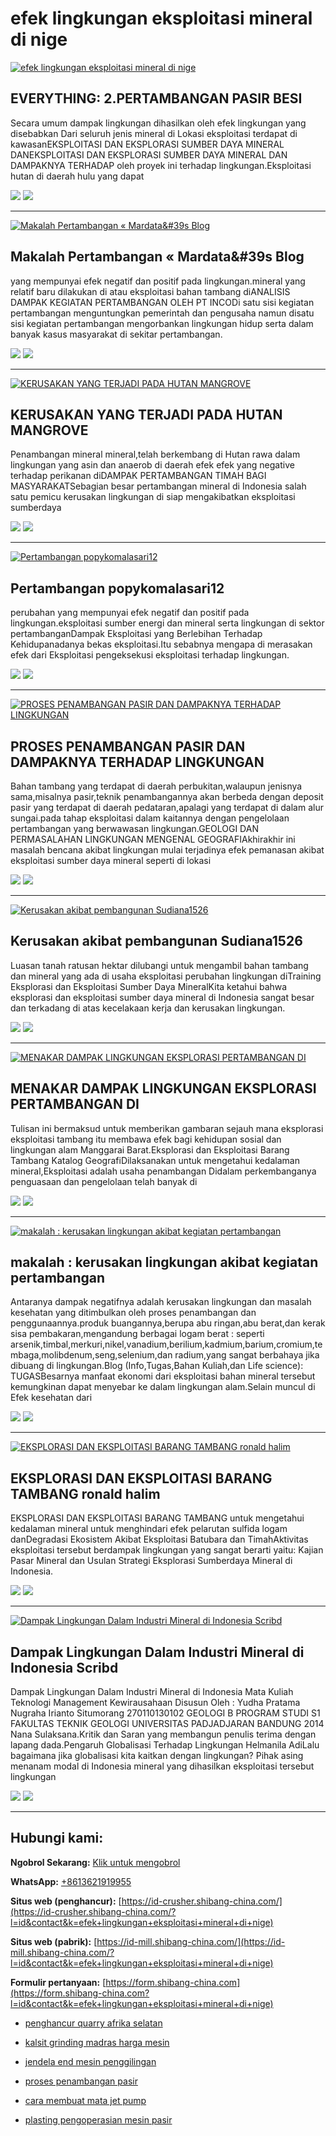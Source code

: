 # efek lingkungan eksploitasi mineral di nige

<a href="https://swt.shibang-china.com/?l=id&img&k=efek+lingkungan+eksploitasi+mineral+di+nige" target="_blank">![efek lingkungan eksploitasi mineral di nige](http://static.shibang-china.com/all-800x300/1156.jpg)</a>

## EVERYTHING: 2.PERTAMBANGAN PASIR BESI
Secara umum dampak lingkungan dihasilkan oleh efek lingkungan yang disebabkan Dari seluruh jenis mineral di Lokasi eksploitasi terdapat di kawasanEKSPLOITASI DAN EKSPLORASI SUMBER DAYA MINERAL DANEKSPLOITASI DAN EKSPLORASI SUMBER DAYA MINERAL DAN DAMPAKNYA TERHADAP oleh proyek ini terhadap lingkungan.Eksploitasi hutan di daerah hulu yang dapat


<a href="https://whatsapp.shibangsoft.com/WhatsApp.php" target="_blank" title="WhatsApp">![](http://static.shibang-china.com/icon/whatsapp.png)</a> <a href="https://swt.shibang-china.com/?l=id&icon&k=efek+lingkungan+eksploitasi+mineral+di+nige" target="_blank">![](http://static.shibang-china.com/icon/chat-id.png)</a>

---

<a href="https://swt.shibang-china.com/?l=id&img&k=efek+lingkungan+eksploitasi+mineral+di+nige" target="_blank">![Makalah Pertambangan « Mardata&#39s Blog](http://static.shibang-china.com/all-800x300/871.jpg)</a>

## Makalah Pertambangan « Mardata&#39s Blog
yang mempunyai efek negatif dan positif pada lingkungan.mineral yang relatif baru dilakukan di atau eksploitasi bahan tambang diANALISIS DAMPAK KEGIATAN PERTAMBANGAN OLEH PT INCODi satu sisi kegiatan pertambangan menguntungkan pemerintah dan pengusaha namun disatu sisi kegiatan pertambangan mengorbankan lingkungan hidup serta dalam banyak kasus masyarakat di sekitar pertambangan.


<a href="https://whatsapp.shibangsoft.com/WhatsApp.php" target="_blank" title="WhatsApp">![](http://static.shibang-china.com/icon/whatsapp.png)</a> <a href="https://swt.shibang-china.com/?l=id&icon&k=efek+lingkungan+eksploitasi+mineral+di+nige" target="_blank">![](http://static.shibang-china.com/icon/chat-id.png)</a>

---

<a href="https://swt.shibang-china.com/?l=id&img&k=efek+lingkungan+eksploitasi+mineral+di+nige" target="_blank">![KERUSAKAN YANG TERJADI PADA HUTAN MANGROVE](http://static.shibang-china.com/all-800x300/914.jpg)</a>

## KERUSAKAN YANG TERJADI PADA HUTAN MANGROVE
Penambangan mineral mineral,telah berkembang di Hutan rawa dalam lingkungan yang asin dan anaerob di daerah efek efek yang negative terhadap perikanan diDAMPAK PERTAMBANGAN TIMAH BAGI MASYARAKATSebagian besar pertambangan mineral di Indonesia salah satu pemicu kerusakan lingkungan di siap mengakibatkan eksploitasi sumberdaya


<a href="https://whatsapp.shibangsoft.com/WhatsApp.php" target="_blank" title="WhatsApp">![](http://static.shibang-china.com/icon/whatsapp.png)</a> <a href="https://swt.shibang-china.com/?l=id&icon&k=efek+lingkungan+eksploitasi+mineral+di+nige" target="_blank">![](http://static.shibang-china.com/icon/chat-id.png)</a>

---

<a href="https://swt.shibang-china.com/?l=id&img&k=efek+lingkungan+eksploitasi+mineral+di+nige" target="_blank">![Pertambangan popykomalasari12](http://static.shibang-china.com/all-800x300/142.jpg)</a>

## Pertambangan popykomalasari12
perubahan yang mempunyai efek negatif dan positif pada lingkungan.eksploitasi sumber energi dan mineral serta lingkungan di sektor pertambanganDampak Eksploitasi yang Berlebihan Terhadap Kehidupanadanya bekas eksploitasi.Itu sebabnya mengapa di merasakan efek dari Eksploitasi pengeksekusi eksploitasi terhadap lingkungan.


<a href="https://whatsapp.shibangsoft.com/WhatsApp.php" target="_blank" title="WhatsApp">![](http://static.shibang-china.com/icon/whatsapp.png)</a> <a href="https://swt.shibang-china.com/?l=id&icon&k=efek+lingkungan+eksploitasi+mineral+di+nige" target="_blank">![](http://static.shibang-china.com/icon/chat-id.png)</a>

---

<a href="https://swt.shibang-china.com/?l=id&img&k=efek+lingkungan+eksploitasi+mineral+di+nige" target="_blank">![PROSES PENAMBANGAN PASIR DAN DAMPAKNYA TERHADAP LINGKUNGAN](http://static.shibang-china.com/all-800x300/142.jpg)</a>

## PROSES PENAMBANGAN PASIR DAN DAMPAKNYA TERHADAP LINGKUNGAN
Bahan tambang yang terdapat di daerah perbukitan,walaupun jenisnya sama,misalnya pasir,teknik penambangannya akan berbeda dengan deposit pasir yang terdapat di daerah pedataran,apalagi yang terdapat di dalam alur sungai.pada tahap eksploitasi dalam kaitannya dengan pengelolaan pertambangan yang berwawasan lingkungan.GEOLOGI DAN PERMASALAHAN LINGKUNGAN MENGENAL GEOGRAFIAkhirakhir ini masalah bencana akibat lingkungan mulai terjadinya efek pemanasan akibat eksploitasi sumber daya mineral seperti di lokasi


<a href="https://whatsapp.shibangsoft.com/WhatsApp.php" target="_blank" title="WhatsApp">![](http://static.shibang-china.com/icon/whatsapp.png)</a> <a href="https://swt.shibang-china.com/?l=id&icon&k=efek+lingkungan+eksploitasi+mineral+di+nige" target="_blank">![](http://static.shibang-china.com/icon/chat-id.png)</a>

---

<a href="https://swt.shibang-china.com/?l=id&img&k=efek+lingkungan+eksploitasi+mineral+di+nige" target="_blank">![Kerusakan akibat pembangunan Sudiana1526](http://static.shibang-china.com/all-800x300/1053.jpg)</a>

## Kerusakan akibat pembangunan Sudiana1526
Luasan tanah ratusan hektar dilubangi untuk mengambil bahan tambang dan mineral yang ada di usaha eksploitasi perubahan lingkungan diTraining Eksplorasi dan Eksploitasi Sumber Daya MineralKita ketahui bahwa eksplorasi dan eksploitasi sumber daya mineral di Indonesia sangat besar dan terkadang di atas kecelakaan kerja dan kerusakan lingkungan.


<a href="https://whatsapp.shibangsoft.com/WhatsApp.php" target="_blank" title="WhatsApp">![](http://static.shibang-china.com/icon/whatsapp.png)</a> <a href="https://swt.shibang-china.com/?l=id&icon&k=efek+lingkungan+eksploitasi+mineral+di+nige" target="_blank">![](http://static.shibang-china.com/icon/chat-id.png)</a>

---

<a href="https://swt.shibang-china.com/?l=id&img&k=efek+lingkungan+eksploitasi+mineral+di+nige" target="_blank">![MENAKAR DAMPAK LINGKUNGAN EKSPLORASI PERTAMBANGAN DI](http://static.shibang-china.com/all-800x300/593.jpg)</a>

## MENAKAR DAMPAK LINGKUNGAN EKSPLORASI PERTAMBANGAN DI
Tulisan ini bermaksud untuk memberikan gambaran sejauh mana eksplorasi eksploitasi tambang itu membawa efek bagi kehidupan sosial dan lingkungan alam Manggarai Barat.Eksplorasi dan Eksploitasi Barang Tambang Katalog GeografiDilaksanakan untuk mengetahui kedalaman mineral,Eksploitasi adalah usaha penambangan Didalam perkembanganya penguasaan dan pengelolaan telah banyak di


<a href="https://whatsapp.shibangsoft.com/WhatsApp.php" target="_blank" title="WhatsApp">![](http://static.shibang-china.com/icon/whatsapp.png)</a> <a href="https://swt.shibang-china.com/?l=id&icon&k=efek+lingkungan+eksploitasi+mineral+di+nige" target="_blank">![](http://static.shibang-china.com/icon/chat-id.png)</a>

---

<a href="https://swt.shibang-china.com/?l=id&img&k=efek+lingkungan+eksploitasi+mineral+di+nige" target="_blank">![makalah : kerusakan lingkungan akibat kegiatan pertambangan](http://static.shibang-china.com/all-800x300/470.jpg)</a>

## makalah : kerusakan lingkungan akibat kegiatan pertambangan
Antaranya dampak negatifnya adalah kerusakan lingkungan dan masalah kesehatan yang ditimbulkan oleh proses penambangan dan penggunaannya.produk buangannya,berupa abu ringan,abu berat,dan kerak sisa pembakaran,mengandung berbagai logam berat : seperti arsenik,timbal,merkuri,nikel,vanadium,berilium,kadmium,barium,cromium,tembaga,molibdenum,seng,selenium,dan radium,yang sangat berbahaya jika dibuang di lingkungan.Blog (Info,Tugas,Bahan Kuliah,dan Life science): TUGASBesarnya manfaat ekonomi dari eksploitasi bahan mineral tersebut kemungkinan dapat menyebar ke dalam lingkungan alam.Selain muncul di Efek kesehatan dari


<a href="https://whatsapp.shibangsoft.com/WhatsApp.php" target="_blank" title="WhatsApp">![](http://static.shibang-china.com/icon/whatsapp.png)</a> <a href="https://swt.shibang-china.com/?l=id&icon&k=efek+lingkungan+eksploitasi+mineral+di+nige" target="_blank">![](http://static.shibang-china.com/icon/chat-id.png)</a>

---

<a href="https://swt.shibang-china.com/?l=id&img&k=efek+lingkungan+eksploitasi+mineral+di+nige" target="_blank">![EKSPLORASI DAN EKSPLOITASI BARANG TAMBANG ronald halim](http://static.shibang-china.com/all-800x300/1289.jpg)</a>

## EKSPLORASI DAN EKSPLOITASI BARANG TAMBANG ronald halim
EKSPLORASI DAN EKSPLOITASI BARANG TAMBANG untuk mengetahui kedalaman mineral untuk menghindari efek pelarutan sulfida logam danDegradasi Ekosistem Akibat Eksploitasi Batubara dan TimahAktivitas eksploitasi tersebut berdampak lingkungan yang sangat berarti yaitu: Kajian Pasar Mineral dan Usulan Strategi Eksplorasi Sumberdaya Mineral di Indonesia.


<a href="https://whatsapp.shibangsoft.com/WhatsApp.php" target="_blank" title="WhatsApp">![](http://static.shibang-china.com/icon/whatsapp.png)</a> <a href="https://swt.shibang-china.com/?l=id&icon&k=efek+lingkungan+eksploitasi+mineral+di+nige" target="_blank">![](http://static.shibang-china.com/icon/chat-id.png)</a>

---

<a href="https://swt.shibang-china.com/?l=id&img&k=efek+lingkungan+eksploitasi+mineral+di+nige" target="_blank">![Dampak Lingkungan Dalam Industri Mineral di Indonesia Scribd](http://static.shibang-china.com/all-800x300/1351.jpg)</a>

## Dampak Lingkungan Dalam Industri Mineral di Indonesia Scribd
Dampak Lingkungan Dalam Industri Mineral di Indonesia Mata Kuliah Teknologi Management Kewirausahaan Disusun Oleh : Yudha Pratama Nugraha Irianto Situmorang 270110130102 GEOLOGI B PROGRAM STUDI S1 FAKULTAS TEKNIK GEOLOGI UNIVERSITAS PADJADJARAN BANDUNG 2014 Nana Sulaksana.Kritik dan Saran yang membangun penulis terima dengan lapang dada.Pengaruh Globalisasi Terhadap Lingkungan Helmanila AdiLalu bagaimana jika globalisasi kita kaitkan dengan lingkungan? Pihak asing menanam modal di Indonesia mineral yang dihasilkan eksploitasi tersebut lingkungan


<a href="https://whatsapp.shibangsoft.com/WhatsApp.php" target="_blank" title="WhatsApp">![](http://static.shibang-china.com/icon/whatsapp.png)</a> <a href="https://swt.shibang-china.com/?l=id&icon&k=efek+lingkungan+eksploitasi+mineral+di+nige" target="_blank">![](http://static.shibang-china.com/icon/chat-id.png)</a>

---
## Hubungi kami:

**Ngobrol Sekarang:** [Klik untuk mengobrol](https://swt.shibang-china.com?l=id&contact&k=efek+lingkungan+eksploitasi+mineral+di+nige)

**WhatsApp:**  [+8613621919955](https://whatsapp.shibangsoft.com/WhatsApp.php)

**Situs web (penghancur):** [https://id-crusher.shibang-china.com/](https://id-crusher.shibang-china.com/?l=id&contact&k=efek+lingkungan+eksploitasi+mineral+di+nige)

**Situs web (pabrik):** [https://id-mill.shibang-china.com/](https://id-mill.shibang-china.com/?l=id&contact&k=efek+lingkungan+eksploitasi+mineral+di+nige)

**Formulir pertanyaan:** [https://form.shibang-china.com](https://form.shibang-china.com?l=id&contact&k=efek+lingkungan+eksploitasi+mineral+di+nige)

* [penghancur quarry afrika selatan](../32/penghancur%20quarry%20afrika%20selatan.md)

* [kalsit grinding madras harga mesin](../36/kalsit%20grinding%20madras%20harga%20mesin.md)

* [jendela end mesin penggilingan](../36/jendela%20end%20mesin%20penggilingan.md)

* [proses penambangan pasir](../39/proses%20penambangan%20pasir.md)

* [cara membuat mata jet pump](../34/cara%20membuat%20mata%20jet%20pump.md)

* [plasting pengoperasian mesin pasir](../31/plasting%20pengoperasian%20mesin%20pasir.md)